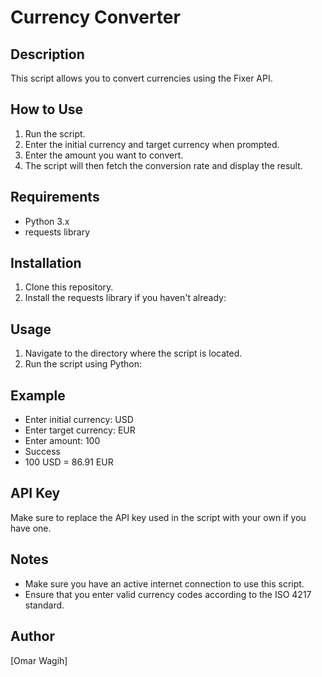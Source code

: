 # Currency Converter

## Description
This script allows you to convert currencies using the Fixer API.

## How to Use
1. Run the script.
2. Enter the initial currency and target currency when prompted.
3. Enter the amount you want to convert.
4. The script will then fetch the conversion rate and display the result.

## Requirements
- Python 3.x
- requests library

## Installation
1. Clone this repository.
2. Install the requests library if you haven't already:

## Usage
1. Navigate to the directory where the script is located.
2. Run the script using Python:

## Example
- Enter initial currency: USD
- Enter target currency: EUR
- Enter amount: 100
- Success
- 100 USD = 86.91 EUR


## API Key
Make sure to replace the API key used in the script with your own if you have one.

## Notes
- Make sure you have an active internet connection to use this script.
- Ensure that you enter valid currency codes according to the ISO 4217 standard.

## Author
[Omar Wagih]

